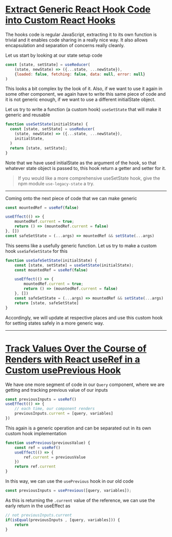 # [Extract Generic React Hook Code into Custom React Hooks](https://egghead.io/lessons/react-extract-generic-react-hook-code-into-custom-react-hooks)

The hooks code is regular JavaScript, extracting it to its own function is trivial and it enables code sharing in a really nice way. It also allows encapsulation and separation of concerns really cleanly.

Let us start by looking at our state setup code

```javascript
const [state, setState] = useReducer(
    (state, newState) => ({...state, ...newState}),
    {loaded: false, fetching: false, data: null, error: null}
)
```

This looks a bit complex by the look of it. Also, if we want to use it again in some other component, we again have to write this same piece of code and it is not generic enough, if we want to use a different initialState object.

Let us try to write a function (a custom hook) `useSetState` that will make it generic and reusable

```javascript
function useSetState(initialState) {
  const [state, setState] = useReducer(
    (state, newState) => ({...state, ...newState}),
    initialState,
  )
  return [state, setState];
}
```

Note that we have used initialState as the argument of the hook, so that whatever state object is passed to, this hook return a getter and setter for it.
>If you would like a more comprehensive useSetState hook, give the npm module `use-legacy-state` a try.

---
Coming onto the next piece of code that we can make generic

```javascript
const mountedRef = useRef(false)

useEffect(() => {
    mountedRef.current = true;
    return () => (mountedRef.current = false)
}, [])
const safeSetState = (...args) => mountedRef && setState(...args)
```

This seems like a usefully generic function. Let us try to make a custom hook `useSafeSetState` for this

```javascript
function useSafeSetState(initialState) {
    const [state, setState] = useSetState(initialState);
    const mountedRef = useRef(false)

    useEffect(() => {
        mountedRef.current = true;
        return () => (mountedRef.current = false)
    }, [])
    const safeSetState = (...args) => mountedRef && setState(...args)
    return [state, safeSetState]
}
```

Accordingly, we will update at respective places and use this custom hook for setting states safely in a more generic way.

---

# [Track Values Over the Course of Renders with React useRef in a Custom usePrevious Hook](https://egghead.io/lessons/react-track-values-over-the-course-of-renders-with-react-useref-in-a-custom-useprevious-hook)

We have one more segment of code in our `Query` component, where we are getting and tracking previous value of our inputs

```javascript
const previousInputs = useRef()
useEffect(() => {
    // each time, our component renders
    previousInputs.current = [query, variables]
})
```

This again is a generic operation and can be separated out in its own custom hook implementation

```javascript
function usePrevious(previousValue) {
    const ref = useRef()
    useEffect(() => {
        ref.current = previousValue
    })
    return ref.current
}
```

In this way, we can use the `usePrevious` hook in our old code

```javascript
const previousInputs = usePrevious([query, variables]);
```

As this is returning the `.current` value of the reference, we can use the early return in the useEffect as

```javascript
// not previousInputs.current
if(isEqual(previousInputs , [query, variables])) {
    return
}
```
